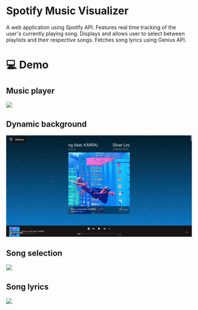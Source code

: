 # Spotify Music Visualizer

A web application using Spotify API. Features real time tracking of the user's currently playing song. Displays and allows user to select between playlists and their respective songs. Fetches song lyrics using Genius API.

# 💻 Demo

## Music player

![](https://github.com/anthonychian/spotifyapp/blob/main/song.gif)

## Dynamic background

![](https://github.com/anthonychian/spotifyapp/blob/main/songchange.gif)

## Song selection

![](https://github.com/anthonychian/spotifyapp/blob/main/playlist.gif)

## Song lyrics

![](https://github.com/anthonychian/spotifyapp/blob/main/lyrics.gif)

